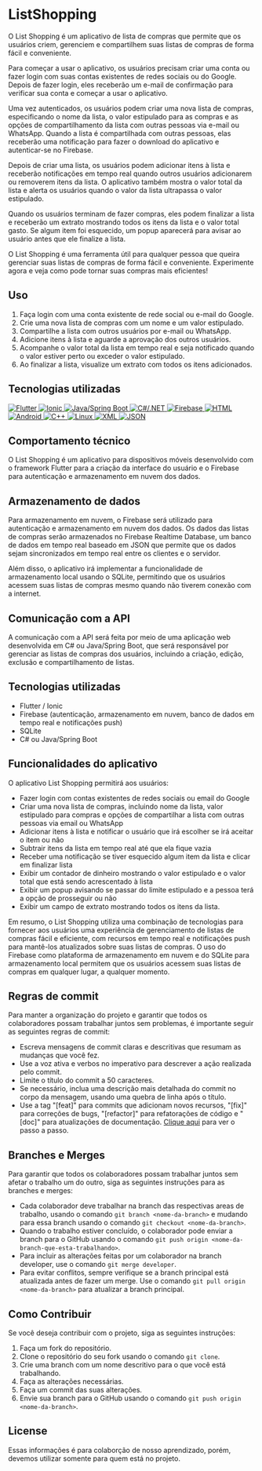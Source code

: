 # ListShopping

O List Shopping é um aplicativo de lista de compras que permite que os usuários criem, gerenciem e compartilhem suas listas de compras de forma fácil e conveniente.

Para começar a usar o aplicativo, os usuários precisam criar uma conta ou fazer login com suas contas existentes de redes sociais ou do Google. Depois de fazer login, eles receberão um e-mail de confirmação para verificar sua conta e começar a usar o aplicativo.

Uma vez autenticados, os usuários podem criar uma nova lista de compras, especificando o nome da lista, o valor estipulado para as compras e as opções de compartilhamento da lista com outras pessoas via e-mail ou WhatsApp. Quando a lista é compartilhada com outras pessoas, elas receberão uma notificação para fazer o download do aplicativo e autenticar-se no Firebase.

Depois de criar uma lista, os usuários podem adicionar itens à lista e receberão notificações em tempo real quando outros usuários adicionarem ou removerem itens da lista. O aplicativo também mostra o valor total da lista e alerta os usuários quando o valor da lista ultrapassa o valor estipulado.

Quando os usuários terminam de fazer compras, eles podem finalizar a lista e receberão um extrato mostrando todos os itens da lista e o valor total gasto. Se algum item foi esquecido, um popup aparecerá para avisar ao usuário antes que ele finalize a lista.

O List Shopping é uma ferramenta útil para qualquer pessoa que queira gerenciar suas listas de compras de forma fácil e conveniente. Experimente agora e veja como pode tornar suas compras mais eficientes!

## Uso

1. Faça login com uma conta existente de rede social ou e-mail do Google.
2. Crie uma nova lista de compras com um nome e um valor estipulado.
3. Compartilhe a lista com outros usuários por e-mail ou WhatsApp.
4. Adicione itens à lista e aguarde a aprovação dos outros usuários.
5. Acompanhe o valor total da lista em tempo real e seja notificado quando o valor estiver perto ou exceder o valor estipulado.
6. Ao finalizar a lista, visualize um extrato com todos os itens adicionados.

## Tecnologias utilizadas
<p align="left">
  <a href="https://flutter.dev/" target="_blank">
    <img src="https://img.shields.io/badge/Flutter-02569B?style=for-the-badge&logo=flutter&logoColor=white" alt="Flutter">
  </a>
  <a href="https://ionicframework.com/" target="_blank">
  <img src="https://img.shields.io/badge/Ionic-3880FF?style=for-the-badge&logo=ionic&logoColor=white" alt="Ionic">
  </a>
  <a href="https://www.java.com/" target="_blank">
    <img src="https://img.shields.io/badge/Java/Spring-6DB33F?style=for-the-badge&logo=java&logoColor=white" alt="Java/Spring Boot">
  </a>
  <a href="https://docs.microsoft.com/en-us/dotnet/csharp/" target="_blank">
  <img src="https://img.shields.io/badge/C%23-.NET-239120?style=for-the-badge&logo=c-sharp&logoColor=white" alt="C#/.NET">
  </a>
  <a href="https://firebase.google.com/" target="_blank">
    <img src="https://img.shields.io/badge/Firebase-FFCA28?style=for-the-badge&logo=firebase&logoColor=white" alt="Firebase">
  </a>
  <a href="https://developer.mozilla.org/en-US/docs/Web/HTML" target="_blank">
    <img src="https://img.shields.io/badge/HTML-E34F26?style=for-the-badge&logo=html5&logoColor=white" alt="HTML">
  </a>
  <a href="https://developer.android.com/" target="_blank">
    <img src="https://img.shields.io/badge/Android-3DDC84?style=for-the-badge&logo=android&logoColor=white" alt="Android">
  </a>
  <a href="http://www.cplusplus.com/" target="_blank">
    <img src="https://img.shields.io/badge/C++-00599C?style=for-the-badge&logo=c%2B%2B&logoColor=white" alt="C++">
  </a>
  <a href="https://www.linux.org/" target="_blank">
    <img src="https://img.shields.io/badge/Linux-FCC624?style=for-the-badge&logo=linux&logoColor=black" alt="Linux">
  </a>
  <a href="https://developer.mozilla.org/en-US/docs/XML_introduction" target="_blank">
    <img src="https://img.shields.io/badge/XML-ff69b4?style=for-the-badge&logo=xml&logoColor=white" alt="XML">
  </a>
  <a href="https://www.json.org/" target="_blank">
    <img src="https://img.shields.io/badge/JSON-000000?style=for-the-badge&logo=json&logoColor=white" alt="JSON">
  </a>
</p>

## Comportamento técnico

O List Shopping é um aplicativo para dispositivos móveis desenvolvido com o framework Flutter para a criação da interface do usuário e o Firebase para autenticação e armazenamento em nuvem dos dados.

## Armazenamento de dados
Para armazenamento em nuvem, o Firebase será utilizado para autenticação e armazenamento em nuvem dos dados. Os dados das listas de compras serão armazenados no Firebase Realtime Database, um banco de dados em tempo real baseado em JSON que permite que os dados sejam sincronizados em tempo real entre os clientes e o servidor.

Além disso, o aplicativo irá implementar a funcionalidade de armazenamento local usando o SQLite, permitindo que os usuários acessem suas listas de compras mesmo quando não tiverem conexão com a internet.

## Comunicação com a API
A comunicação com a API será feita por meio de uma aplicação web desenvolvida em C# ou Java/Spring Boot, que será responsável por gerenciar as listas de compras dos usuários, incluindo a criação, edição, exclusão e compartilhamento de listas.

## Tecnologias utilizadas
- Flutter / Ionic
- Firebase (autenticação, armazenamento em nuvem, banco de dados em tempo real e notificações push)
- SQLite
- C# ou Java/Spring Boot

## Funcionalidades do aplicativo
O aplicativo List Shopping permitirá aos usuários:

- Fazer login com contas existentes de redes sociais ou email do Google
- Criar uma nova lista de compras, incluindo nome da lista, valor estipulado para compras e opções de         compartilhar a lista com outras pessoas via email ou WhatsApp
- Adicionar itens à lista e notificar o usuário que irá escolher se irá aceitar o item ou não
- Subtrair itens da lista em tempo real até que ela fique vazia
- Receber uma notificação se tiver esquecido algum item da lista e clicar em finalizar lista
- Exibir um contador de dinheiro mostrando o valor estipulado e o valor total que está sendo acrescentado à   lista
- Exibir um popup avisando se passar do limite estipulado e a pessoa terá a opção de prosseguir ou não
- Exibir um campo de extrato mostrando todos os itens da lista.

Em resumo, o List Shopping utiliza uma combinação de tecnologias para fornecer aos usuários uma experiência de gerenciamento de listas de compras fácil e eficiente, com recursos em tempo real e notificações push para mantê-los atualizados sobre suas listas de compras. O uso do Firebase como plataforma de armazenamento em nuvem e do SQLite para armazenamento local permitem que os usuários acessem suas listas de compras em qualquer lugar, a qualquer momento.


## Regras de commit

Para manter a organização do projeto e garantir que todos os colaboradores possam trabalhar juntos sem problemas, é importante seguir as seguintes regras de commit:

- Escreva mensagens de commit claras e descritivas que resumam as mudanças que você fez.
- Use a voz ativa e verbos no imperativo para descrever a ação realizada pelo commit.
- Limite o título do commit a 50 caracteres.
- Se necessário, inclua uma descrição mais detalhada do commit no corpo da mensagem, usando uma quebra de linha após o título.
- Use a tag "[feat]" para commits que adicionam novos recursos, "[fix]" para correções de bugs, "[refactor]" para refatorações de código e "[doc]" para atualizações de documentação. [Clique aqui](https://drive.google.com/file/d/17rqagRuWa-2lFRn8offxzHRktm0LAAVn/view?usp=share_link) para ver o passo a passo.


## Branches e Merges

Para garantir que todos os colaboradores possam trabalhar juntos sem afetar o trabalho um do outro, siga as seguintes instruções para as branches e merges:

- Cada colaborador deve trabalhar na branch das respectivas areas de trabalho, usando o comando `git branch <nome-da-branch>` e mudando para essa branch usando o comando `git checkout <nome-da-branch>`.
- Quando o trabalho estiver concluído, o colaborador pode enviar a branch para o GitHub usando o comando `git push origin <nome-da-branch-que-esta-trabalhando>`.
- Para incluir as alterações feitas por um colaborador na branch developer, use o comando `git merge developer`.
- Para evitar conflitos, sempre verifique se a branch principal está atualizada antes de fazer um merge. Use o comando `git pull origin <nome-da-branch>` para atualizar a branch principal.

## Como Contribuir

Se você deseja contribuir com o projeto, siga as seguintes instruções:

1. Faça um fork do repositório.
2. Clone o repositório do seu fork usando o comando `git clone`.
3. Crie uma branch com um nome descritivo para o que você está trabalhando.
4. Faça as alterações necessárias.
5. Faça um commit das suas alterações.
6. Envie sua branch para o GitHub usando o comando `git push origin <nome-da-branch>`.

## License

Essas informações é para colaborção de nosso aprendizado, porém, devemos utilizar somente para quem está no projeto.

